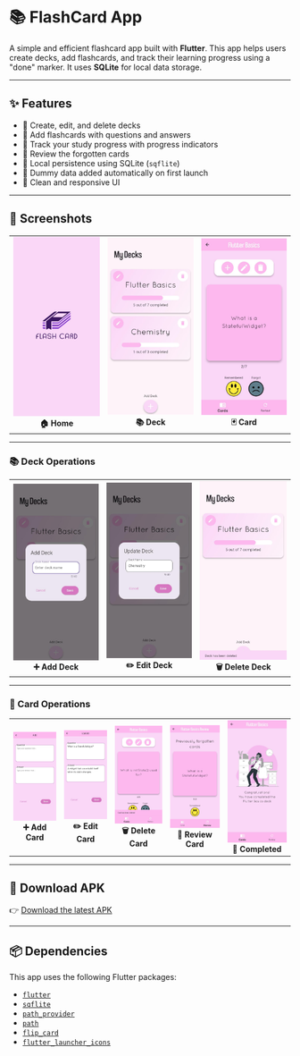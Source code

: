 # 📚 FlashCard App

A simple and efficient flashcard app built with **Flutter**. This app helps users create decks, add flashcards, and track their learning progress using a "done" marker. It uses **SQLite** for local data storage.

---

## ✨ Features

- 🔹 Create, edit, and delete decks
- 🔹 Add flashcards with questions and answers
- 🔹 Track your study progress with progress indicators
- 🔹 Review the forgotten cards
- 🔹 Local persistence using SQLite (`sqflite`)
- 🔹 Dummy data added automatically on first launch
- 🔹 Clean and responsive UI

---

## 📸 Screenshots

<table>
  <tr>
    <td align="center">
      <img src="screenshots/home_screen.jpg" width="200px"><br>
      <b>🏠 Home</b>
    </td>
    <td align="center">
      <img src="screenshots/deck_screen.jpg" width="200px"><br>
      <b>📚 Deck</b>
    </td>
    <td align="center">
      <img src="screenshots/card_screen.jpg" width="200px"><br>
      <b>🃏 Card</b>
    </td>
  </tr>
</table>


---

### 📚 Deck Operations

<table>
  <tr>
    <td align="center"><img src="screenshots/add_deck.jpg" width="200px"><br><b>➕ Add Deck</b></td>
    <td align="center"><img src="screenshots/update_deck.jpg" width="200px"><br><b>✏️ Edit Deck</b></td>
    <td align="center"><img src="screenshots/deck_delete.jpg" width="200px"><br><b>🗑️ Delete Deck</b></td>
  </tr>
</table>


---

### 🧠 Card Operations

<table>
  <tr>
    <td align="center">
      <img src="screenshots/add_card.jpg" width="180px"><br>
      <b>➕ Add Card</b>
    </td>
    <td align="center">
      <img src="screenshots/update_card.jpg" width="180px"><br>
      <b>✏️ Edit Card</b>
    </td>
    <td align="center">
      <img src="screenshots/card_delete.jpg" width="180px"><br>
      <b>🗑️ Delete Card</b>
    </td>
    <td align="center">
      <img src="screenshots/review.jpg" width="180px"><br>
      <b>🔄 Review Card</b>
    </td>
    <td align="center">
      <img src="screenshots/completed.jpg" width="180px"><br>
      <b>🎉 Completed</b>
    </td>
  </tr>
</table>

---

## 📱 Download APK

👉 [Download the latest APK](https://github.com/Zuhayer-Tajbid/Flash-Card-App/releases/tag/v1.0.0.0)

--- 
## 📦 Dependencies

This app uses the following Flutter packages:

- [`flutter`](https://flutter.dev/)
- [`sqflite`](https://pub.dev/packages/sqflite)
- [`path_provider`](https://pub.dev/packages/path_provider)
- [`path`](https://pub.dev/packages/path) 
- [`flip_card`](https://pub.dev/packages/flip_card) 
- [`flutter_launcher_icons`](https://pub.dev/packages/flutter_launcher_icons) 

